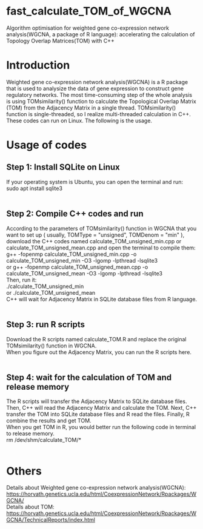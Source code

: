 # fast_calculate_TOM_of_WGCNA
Algorithm optimisation for weighted gene co-expression network analysis(WGCNA, a package of R language): accelerating the calculation of Topology Overlap Matrices(TOM) with C++

<h1>Introduction</h1>

Weighted gene co-expression network analysis(WGCNA) is a R package that is used to analysize the data of gene expression to construct gene regulatory networks. The most time-consuming step of the whole analysis is using TOMsimilarity() function to calculate the Topological Overlap Matrix (TOM) from the Adjacency Matrix in a single thread. TOMsimilarity() function is single-threaded, so I realize multi-threaded calculation in C++. These codes can run on Linux. The following is the usage.

<h1>Usage of codes</h1>

<h2>Step 1: Install SQLite on Linux</h2>
If your operating system is Ubuntu, you can open the terminal and run:   <br/>
  sudo apt install sqlite3  <br/><br/>

<h2>Step 2: Compile C++ codes and run</h2>
According to the parameters of TOMsimilarity() function in WGCNA that you want to set up ( usually, TOMType = "unsigned", TOMDenom = "min" ), download the C++ codes named calculate_TOM_unsigned_min.cpp or calculate_TOM_unsigned_mean.cpp and open the terminal to compile them:  <br/>
  g++ -fopenmp calculate_TOM_unsigned_min.cpp -o calculate_TOM_unsigned_min -O3 -lgomp -lpthread -lsqlite3  <br/>
  or g++ -fopenmp calculate_TOM_unsigned_mean.cpp -o calculate_TOM_unsigned_mean -O3 -lgomp -lpthread -lsqlite3  <br/>
Then, run it:   <br/>
  ./calculate_TOM_unsigned_min   <br/>
  or ./calculate_TOM_unsigned_mean   <br/>
C++ will wait for Adjacency Matrix in SQLite database files from R language.   <br/><br/>

<h2>Step 3: run R scripts</h2>
Download the R scripts named calculate_TOM.R and replace the original TOMsimilarity() function in WGCNA.   <br/>
When you figure out the Adjacency Matrix, you can run the R scripts here.    <br/><br/>

<h2>Step 4: wait for the calculation of TOM and release memory</h2>
The R scripts will transfer the Adjacency Matrix to SQLite database files. Then, C++ will read the Adjacency Matrix and calculate the TOM. Next, C++ transfer the TOM into SQLite database files and R read the files. Finally, R combine the results and get TOM.   <br/>
When you get TOM in R, you would better run the following code in terminal to release memory.    <br/>
  rm /dev/shm/calculate_TOM/*   <br/><br/>

<h1>Others</h1>

Details about Weighted gene co-expression network analysis(WGCNA): https://horvath.genetics.ucla.edu/html/CoexpressionNetwork/Rpackages/WGCNA/   <br/>
Details about TOM: https://horvath.genetics.ucla.edu/html/CoexpressionNetwork/Rpackages/WGCNA/TechnicalReports/index.html
